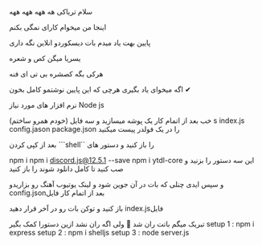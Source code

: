سلام تریاکی 
هه ههه ههه ههه

اینجا من میخوام کارای نمگی بکنم

پایین بهت یاد میدم بات دیسکوردو انلاین نگه داری

یسریا میگن کص و شعره

هرکی بگه کصشره بی تی ای فنه

اگه میخوای یاد بگیری هرچی که این پایین نوشتمو کامل بخون ✔

نرم افزار های مورد نیاز Node js

خب بعد از اتمام کار یک پوشه میسازید و سه فایل (خودم همرو ساختم)
s
index.js config.jason package.json را در یک فولدر پیست میکنید

بعد از کپی کردن
```shell`` را باز کنید و دستور های

npm i npm i discord.js@12.5.1 --save npm i ytdl-core این سه دستور را بزنید و صب کنید تا کامل دانلود شوند را باز کنید

و سپس ایدی چنلی که بات در آن جوین شود و لینک یوتیوب آهنگ رو بزاریدو config.jsonبعد از اتمام کار فایل

باز کنید و توکن بات رو در آخر قرار دهید index.jsفایل

تبریک میگم باتت ران شد 🎉
ولی اگه ران نشد ازین دستورا کمک بگیر
setup 1 : npm i express
setup 2 : npm i shelljs
setup 3 : node server.js
